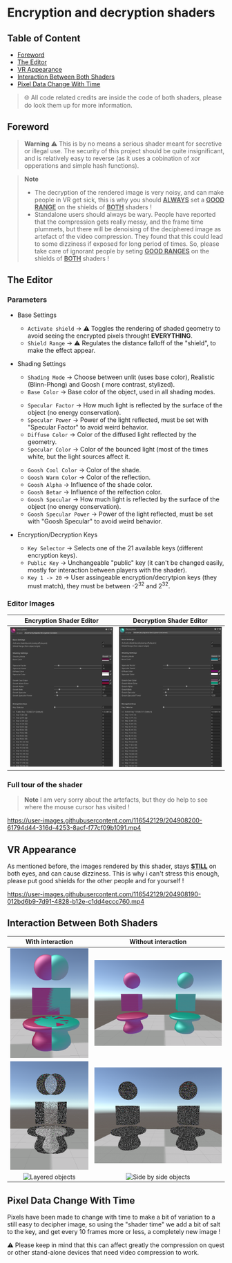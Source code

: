# Encryption and decryption shaders

## Table of Content
 - [Foreword](#foreword)
 - [The Editor](#the-editor)
 - [VR Appearance](#vr-appearance)
 - [Interaction Between Both Shaders](#shader-interaction)
 - [Pixel Data Change With Time](#pixel-change)

> 🌐 All code related credits are inside the code of both shaders, please do look them up for more information.


## <h2 id="foreword"> Foreword </h2>
> **Warning**
> ⚠️ This is by no means a serious shader meant for secretive or illegal use. The security of this project should be quite insignificant, and is relatively easy to reverse (as it uses a cobination of xor opperations and simple hash functions). 

> **Note**
> - The decryption of the rendered image is very noisy, and can make people in VR get sick, this is why you should <ins>**ALWAYS**</ins> set a <ins>**GOOD RANGE**</ins> on the shields of <ins>**BOTH**</ins> shaders !
> - Standalone users should always be wary. People have reported that the compression gets really messy, and the frame time plummets, but there will be denoising of the deciphered image as artefact of the video compression. They found that this could lead to some dizziness if exposed for long period of times. So, please take care of ignorant people by seting <ins>**GOOD RANGES**</ins> on the shields of <ins>**BOTH**</ins> shaders !


## <h2 id="the-editor"> The Editor </h2>

### Parameters
 - Base Settings     
   - `Activate shield`  -> :warning: Toggles the rendering of shaded geometry to avoid seeing the encrypted pixels throught **EVERYTHING**.
   - `Shield Range`     -> :warning: Regulates the distance falloff of the "shield", to make the effect appear.

 - Shading Settings
   - `Shading Mode`     -> Choose between unlit (uses base color), Realistic (Blinn-Phong) and Goosh ( more contrast, stylized). 
   - `Base Color`       -> Base color of the object, used in all shading modes.
   >
   - `Specular Factor`  -> How much light is reflected by the surface of the object (no energy conservation).
   - `Specular Power`   -> Power of the light reflected, must be set with "Specular Factor" to avoid weird behavior.
   - `Diffuse Color`    -> Color of the diffused light reflected by the geometry.
   - `Specular Color`   -> Color of the bounced light (most of the times white, but the light sources affect it.
   >
   - `Goosh Cool Color`  -> Color of the shade.
   - `Goosh Warm Color`  -> Color of the reflection.
   - `Goosh Alpha`       -> Influence of the shade color.
   - `Goosh Betar`       -> Influence of the relfection color.
   - `Goosh Specular`    -> How much light is reflected by the surface of the object (no energy conservation).
   - `Goosh Specular Power` -> Power of the light reflected, must be set with "Goosh Specular" to avoid weird behavior.

 - Encryption/Decryption Keys
   - `Key Selector`      -> Selects one of the 21 available keys (different encryption keys).
   - `Public Key`        -> Unchangeable "public" key (it can't be changed easily, mostly for interaction between players with the shader).
   - `Key 1 -> 20`       -> User assingeable encryption/decrytpion keys (they must match), they must be between -2<sup>32</sup> and 2<sup>32</sup>.

### Editor Images
Encryption Shader Editor   |  Decryption Shader Editor
:----------------------------------------------------:|:-----------------------------------------------------:
![Encryption Editor](Images/Encryption%20Editor.PNG)  |  ![Decryption Editor](Images/Decryption%20Editor.PNG)

### Full tour of the shader
> **Note**
> I am very sorry about the artefacts, but they do help to see where the mouse cursor has visited !

https://user-images.githubusercontent.com/116542129/204908200-61794d44-316d-4253-8acf-f77cf09b1091.mp4




## <h2 id="vr-appearance"> VR Appearance </h2>
As mentioned before, the images rendered by this shader, stays <ins>**STILL**</ins> on both eyes, and can cause dizziness. This is why i can't stress this enough, please put good shields for the other people and for yourself ! 

https://user-images.githubusercontent.com/116542129/204908190-012bd6b9-7d91-4828-b12e-c1dd4eccc760.mp4




## <h2 id="shader-interaction"> Interaction Between Both Shaders </h2>

With interaction | Without interaction
:-----------------------------------------------------------:|:-----------------------------------------------------------------:
![Layered objects](Images/Merged%20Shading.PNG)              |  ![Side by side objects](Images/Encryption%20and%20decryption.PNG)
![Layered objects](Images/Decryption%20of%20encryption.PNG)  |  ![Side by side objects](Images/Inside%20range%20for%20both.PNG)
![Layered objects](Images/Encryption%20and%20decryption%20anim.gif)  |  ![Side by side objects](Images/Side%20by%20side%20anim.gif)


## <h2 id="pixel-change"> Pixel Data Change With Time </h2>
Pixels have been made to change with time to make a bit of variation to a still easy to decipher image, so using the "shader time" we add a bit of salt to the key, and get every 10 frames more or less, a completely new image !

:warning: Please keep in mind that this can affect greatly the compression on quest or other stand-alone devices that need video compression to work.



